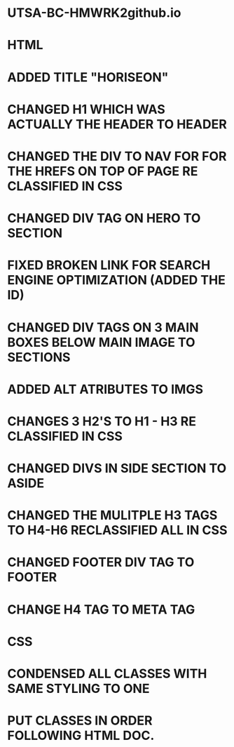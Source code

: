 # UTSA-BC-HMWRK2github.io
# HTML
# ADDED TITLE "HORISEON"
# CHANGED H1 WHICH WAS ACTUALLY THE HEADER TO HEADER
# CHANGED THE DIV TO NAV FOR FOR THE HREFS ON TOP OF PAGE RE CLASSIFIED IN CSS
# CHANGED DIV TAG ON HERO TO SECTION
# FIXED BROKEN LINK FOR SEARCH ENGINE OPTIMIZATION (ADDED THE ID)
# CHANGED DIV TAGS ON 3 MAIN BOXES BELOW MAIN IMAGE TO SECTIONS
# ADDED ALT ATRIBUTES TO IMGS
# CHANGES 3 H2'S TO H1 - H3 RE CLASSIFIED IN CSS
# CHANGED DIVS IN SIDE SECTION TO ASIDE 
# CHANGED THE MULITPLE H3 TAGS TO H4-H6 RECLASSIFIED ALL IN CSS
# CHANGED FOOTER DIV TAG TO FOOTER
# CHANGE H4 TAG TO META TAG

# CSS
# CONDENSED ALL CLASSES WITH SAME STYLING TO ONE 
# PUT CLASSES IN ORDER FOLLOWING HTML DOC.
